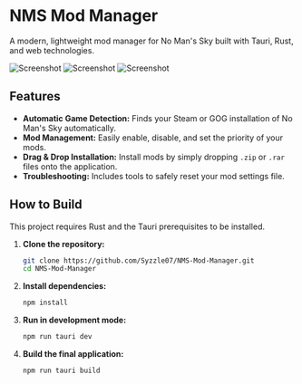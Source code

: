 # NMS Mod Manager

A modern, lightweight mod manager for No Man's Sky built with Tauri, Rust, and web technologies.

![Screenshot](NMS-Mod-Manager/screenshots/screenshot1.png)
![Screenshot](NMS-Mod-Manager/screenshots/screenshot2.png)
![Screenshot](NMS-Mod-Manager/screenshots/screenshot3.png)

## Features

*   **Automatic Game Detection:** Finds your Steam or GOG installation of No Man's Sky automatically.
*   **Mod Management:** Easily enable, disable, and set the priority of your mods.
*   **Drag & Drop Installation:** Install mods by simply dropping `.zip` or `.rar` files onto the application.
*   **Troubleshooting:** Includes tools to safely reset your mod settings file.

## How to Build

This project requires Rust and the Tauri prerequisites to be installed.

1.  **Clone the repository:**
    ```bash
    git clone https://github.com/Syzzle07/NMS-Mod-Manager.git
    cd NMS-Mod-Manager
    ```
2.  **Install dependencies:**
    ```bash
    npm install
    ```
3.  **Run in development mode:**
    ```bash
    npm run tauri dev
    ```
4.  **Build the final application:**
    ```bash
    npm run tauri build
    ```